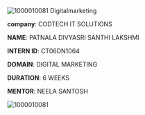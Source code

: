 ![1000010081](https://github.com/user-attachments/assets/db378d7c-2ab9-48c0-9ed4-58dfa8b84e42)
Digitalmarketing

**company**: CODTECH IT SOLUTIONS

**NAME**: PATNALA DIVYASRI SANTHI LAKSHMI 

**INTERN ID**: CT06DN1064

**DOMAIN**: DIGITAL MARKETING 

**DURATION**: 6 WEEKS 

**MENTOR**: NEELA SANTOSH

![1000010081](https://github.com/user-attachments/assets/b2188825-6fbf-4efe-b481-7dabc0645b28)
